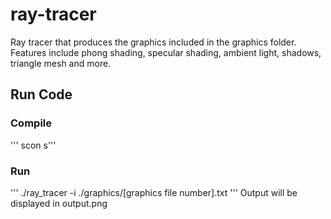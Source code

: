# ray-tracer

Ray tracer that produces the graphics included in the graphics folder. Features include phong shading, specular shading, ambient light, shadows, triangle mesh and more. 

## Run Code
### Compile
''' scon s'''
### Run 
''' ./ray_tracer -i ./graphics/[graphics file number].txt '''
Output will be displayed in output.png
